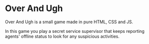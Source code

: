 # Over And Ugh
Over And Ugh is a small game made in pure HTML, CSS and JS.

In this game you play a secret service supervisor that keeps reporting agents' offline status to look for any suspicious activities.
